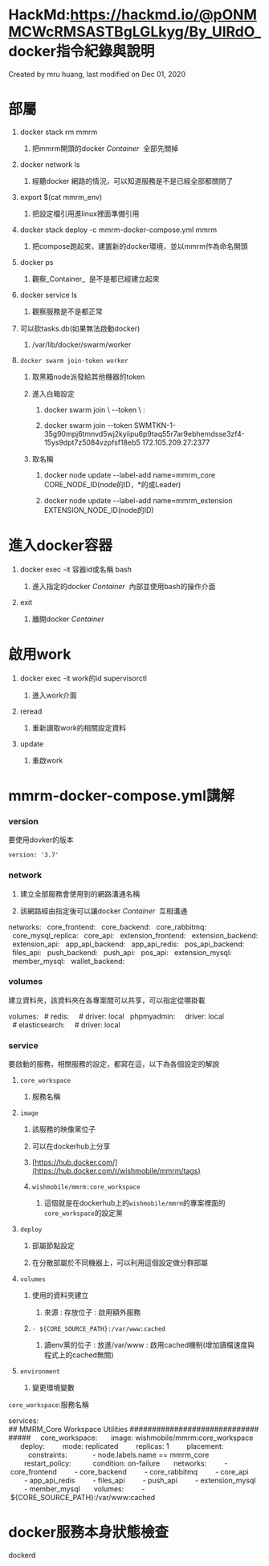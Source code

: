 
HackMd:https://hackmd.io/@pONMMCWcRMSASTBgLGLkyg/By_UlRdO_
docker指令紀錄與說明
==========================

Created by mru huang, last modified on Dec 01, 2020

部屬
==

1.  docker stack rm mmrm
    
    1.  把mmrm開頭的docker _Container_  全部先關掉
        
2.  docker network ls
    
    1.  經聽docker 網路的情況，可以知道服務是不是已經全部都關閉了
        
3.  export $(cat mmrm\_env)
    
    1.  把設定檔引用進linux裡面準備引用
        
4.  docker stack deploy -c mmrm-docker-compose.yml mmrm
    
    1.  把compose跑起來，建置新的docker環境，並以mmrm作為命名開頭
        
5.  docker ps
    
    1.  觀察_Container_  是不是都已經建立起來
        
6.  docker service ls
    
    1.  觀察服務是不是都正常
        
7.  可以砍tasks.db(如果無法啟動docker)
    
    1.  /var/lib/docker/swarm/worker
        
8.  `docker swarm join-token worker`
    
    1.  取黑箱node派發給其他機器的token
        
    2.  進入白箱設定
        
        1.  docker swarm join \\ --token <token> \\ <myvm ip>:<port>
            
        2.  docker swarm join --token SWMTKN-1-35g90mpj6tmnvd5wj2kyiipu6p9taq55r7ar9ebhemdsse3zf4-15ys9dpt7z5084vzpfsf18eb5 172.105.209.27:2377
            
    3.  取名稱
        
        1.  docker node update --label-add name=mmrm\_core CORE\_NODE\_ID(node的ID，\*的或Leader)
            
        2.  docker node update --label-add name=mmrm\_extension EXTENSION\_NODE\_ID(node的ID)
            

進入docker容器
==========

1.  docker exec -it 容器id或名稱 bash
    
    1.  進入指定的docker _Container_  內部並使用bash的操作介面
        
2.  exit
    
    1.  離開docker _Container_ 
        

啟用work
======

1.  docker exec -it work的id supervisorctl
    
    1.  進入work介面
        
2.  reread
    
    1.  重新讀取work的相關設定資料
        
3.  update
    
    1.  重啟work
        

mmrm-docker-compose.yml講解
=========================

### version

要使用dovker的版本

`version: '3.7'`

### network

1.  建立全部服務會使用到的網路溝通名稱
    
2.  該網路經由指定後可以讓docker _Container_  互相溝通
    

networks:
  core\_frontend:
  core\_backend:
  core\_rabbitmq:
  core\_mysql\_replica:
  core\_api:
  extension\_frontend:
  extension\_backend:
  extension\_api:
  app\_api\_backend:
  app\_api\_redis:
  pos\_api\_backend:
  files\_api:
  push\_backend:
  push\_api:
  pos\_api:
  extension\_mysql:
  member\_mysql:
  wallet\_backend:

### volumes

建立資料夾，該資料夾在各專案間可以共享，可以指定從哪掛載

volumes:
  # redis:
    # driver: local
  phpmyadmin:
    driver: local
  # elasticsearch:
    # driver: local

### service

要啟動的服務，相關服務的設定，都寫在這，以下為各個設定的解說

1.  `core_workspace`
    
    1.  服務名稱
        
2.  `image`
    
    1.  該服務的映像黨位子
        
    2.  可以在dockerhub上分享
        
    3.  [https://hub.docker.com/](https://hub.docker.com/r/wishmobile/mmrm/tags)
        
    4.  `wishmobile/mmrm:core_workspace`
        
        1.  這個就是在dockerhub上的`wishmobile/mmrm`的專案裡面的`core_workspace`的設定黨
            
3.  `deploy`
    
    1.  部屬節點設定
        
    2.  在分散部屬於不同機器上，可以利用這個設定做分群部屬
        
4.  `volumes`
    
    1.  使用的資料夾建立
        
        1.  來源 : 存放位子 : 啟用額外服務
            
    2.  `- ${CORE_SOURCE_PATH}:/var/www:cached`
        
        1.  讀env黨的位子 : 放進/var/www : 啟用cached機制(增加讀檔速度與程式上的cached無關)
            
5.  `environment`
    
    1.  變更環境變數
        

`core_workspace`:服務名稱

services:
## MMRM\_Core Workspace Utilities ##################################
    core\_workspace:
      image: wishmobile/mmrm:core\_workspace
      deploy:
        mode: replicated
        replicas: 1
        placement:
          constraints:
            - node.labels.name == mmrm\_core
        restart\_policy:
          condition: on-failure
      networks:
        - core\_frontend
        - core\_backend
        - core\_rabbitmq
        - core\_api
        - app\_api\_redis
        - files\_api
        - push\_api
        - extension\_mysql
        - member\_mysql
      volumes:
        - ${CORE\_SOURCE\_PATH}:/var/www:cached

docker服務本身狀態檢查
==============

dockerd
